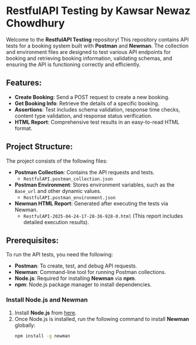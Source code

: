 # RestfulAPI Testing by Kawsar Newaz Chowdhury

Welcome to the **RestfulAPI Testing** repository! This repository contains API tests for a booking system built with **Postman** and **Newman**. The collection and environment files are designed to test various API endpoints for booking and retrieving booking information, validating schemas, and ensuring the API is functioning correctly and efficiently.

## Features:
- **Create Booking**: Send a POST request to create a new booking.
- **Get Booking Info**: Retrieve the details of a specific booking.
- **Assertions**: Test includes schema validation, response time checks, content type validation, and response status verification.
- **HTML Report**: Comprehensive test results in an easy-to-read HTML format.

## Project Structure:
The project consists of the following files:
- **Postman Collection**: Contains the API requests and tests.
  - `RestfulAPI.postman_collection.json`
- **Postman Environment**: Stores environment variables, such as the `Base_url` and other dynamic values.
  - `RestfulAPI.postman_environment.json`
- **Newman HTML Report**: Generated after executing the tests via Newman.
  - `RestfulAPI-2025-04-24-17-28-36-928-0.html` (This report includes detailed execution results).

## Prerequisites:
To run the API tests, you need the following:
- **Postman**: To create, test, and debug API requests.
- **Newman**: Command-line tool for running Postman collections.
- **Node.js**: Required for installing **Newman** via **npm**.
- **npm**: Node.js package manager to install dependencies.

### Install Node.js and Newman
1. Install **Node.js** from [here](https://nodejs.org/).
2. Once Node.js is installed, run the following command to install **Newman** globally:
   ```bash
   npm install -g newman
